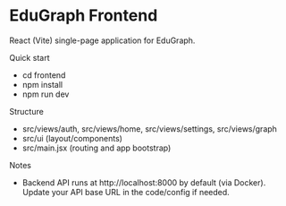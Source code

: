 # EduGraph Frontend

React (Vite) single-page application for EduGraph.

Quick start

- cd frontend
- npm install
- npm run dev

Structure

- src/views/auth, src/views/home, src/views/settings, src/views/graph
- src/ui (layout/components)
- src/main.jsx (routing and app bootstrap)

Notes

- Backend API runs at http://localhost:8000 by default (via Docker). Update your API base URL in the code/config if needed.
